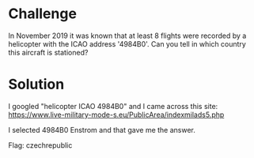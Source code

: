 # Challenge

In November 2019 it was known that at least 8 flights were recorded by a helicopter with the ICAO address '4984B0'. Can you tell in which country this aircraft is stationed?

# Solution

I googled "helicopter ICAO 4984B0" and I came across this site: https://www.live-military-mode-s.eu/PublicArea/indexmilads5.php

I selected 4984B0 Enstrom and that gave me the answer.

Flag: czechrepublic


